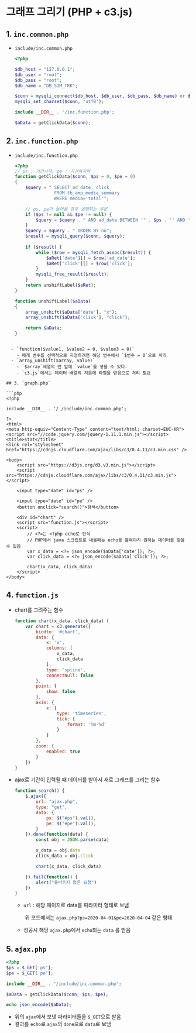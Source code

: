 # 그래프 그리기 (PHP + c3.js)

## 1. `inc.common.php`

- `include/inc.common.php` 

  ```php
  <?php
  
  $db_host = "127.0.0.1";
  $db_user = "root";
  $db_pass = "root";
  $db_name = "DB_SIM_TRK";
  
  $conn = mysqli_connect($db_host, $db_user, $db_pass, $db_name) or die('cannot connect to mysql.');
  mysqli_set_charset($conn, "utf8");
  
  include __DIR__ . '/inc.function.php';
  
  $aData = getClickData($conn);
  ```

## 2. `inc.function.php`

- `include/inc.function.php`

  ```php
  <?php
  // ps : 기간시작, pe : 기간마지막
  function getClickData($conn, $ps = 0, $pe = 0)
  {
      $query = " SELECT ad_date, click 
                 FROM tb_amp_media_summary 
                 WHERE media='total'";
  
      // ps, pe가 들어올 경우 실행되는 부분
      if ($ps != null && $pe != null) {
          $query = $query . " AND ad_date BETWEEN '" . $ps . "' AND '" . $pe . "' ";
      }
      $query = $query . " ORDER BY no";
      $result = mysqli_query($conn, $query);
      
      if ($result) {
          while ($row = mysqli_fetch_assoc($result)) {
              $aRet['date'][] = $row['ad_date'];
              $aRet['click'][] = $row['click'];
          }
          mysqli_free_result($result);
      }
      return unshiftLabel($aRet);
  }
  
  function unshiftLabel($aData)
  {
      array_unshift($aData['date'], "x");
      array_unshift($aData['click'], "click");
  
      return $aData;
  }
```
  
  - `function($value1, $value2 = 0, $value3 = 0)`
    - 매개 변수를 선택적으로 지정하려면 해당 변수에서 `$변수 = 0`으로 처리
  - `array_unshift($array, value)`
    - `$array`배열의 맨 앞에 `value`를 넣을 수 있다.
    - `c3.js`에서는 데이터 배열의 처음에 라벨을 받음으로 처리 필요

## 3. `graph.php`

```php
<?php

include __DIR__ . '/./include/inc.common.php';

?>
<html>
<meta http-equiv="Content-Type" content="text/html; charset=EUC-KR">
<script src="//code.jquery.com/jquery-1.11.1.min.js"></script>
<title>stat</title>
<link rel="stylesheet" href="https://cdnjs.cloudflare.com/ajax/libs/c3/0.4.11/c3.min.css" />

<body>
    <script src="https://d3js.org/d3.v3.min.js"></script>
    <script src="https://cdnjs.cloudflare.com/ajax/libs/c3/0.4.11/c3.min.js"></script>

    <input type="date" id="ps" />

    <input type="date" id="pe" />
    <button onclick="search()">검색</button>

    <div id="chart" />
    <script src="function.js"></script>
    <script>
    	// <?=는 <?php echo로 인식
    	// PHP에서 java 스크립트로 내올때는 echo를 붙여야지 원하는 데이터를 받을 수 있음
        var x_data = <?= json_encode($aData['date']); ?>;
        var click_data = <?= json_encode($aData['click']); ?>;

        chart(x_data, click_data)
    </script>
</body>
```


## 4. `function.js`

- chart를 그려주는 함수

  ```javascript
  function chart(x_data, click_data) {
      var chart = c3.generate({
          bindto: '#chart',
          data: {
              x: 'x',
              columns: [
                  x_data,
                  click_data
              ],
              type: 'spline',
              connectNull: false
          },
          point: {
              show: false
          },
          axis: {
              x: {
                  type: 'timeseries',
                  tick: {
                      format: '%m-%d'
                  }
              }
          },
          zoom: {
              enabled: true
          }
      })
  }
  ```

- ajax로 기간이 입력될 때 데이터를 받아서 새로 그래프를 그리는 함수

  ```javascript
  function search() {
      $.ajax({
          url: "ajax.php",
          type: "get",
          data: {
              ps: $("#ps").val(),
              pe: $("#pe").val(),
          }
      }).done(function(data) {
          const obj = JSON.parse(data)
  
          x_data = obj.date
          click_data = obj.click
  
          chart(x_data, click_data)
  
      }).fail(function() {
          alert("올바르지 않은 요청")
      })
  }
  ```

  - `url` : 해당 페이지로 data를 파라미터 형태로 보냄
  
    ​         위 코드에서는 `ajax.php?ps=2020-04-01&pe=2020-04-04` 같은 형태
  
  - 성공시 해당 `ajax.php`에서 `echo`되는 `data` 를 받음

## 5. `ajax.php`

```php
<?php
$ps = $_GET['ps'];
$pe = $_GET['pe'];

include __DIR__ . "/include/inc.common.php";

$aData = getClickData($conn, $ps, $pe);

echo json_encode($aData);
```

- 위의 `ajax`에서 보낸 파라미터들을 `$_GET`으로 받음
- 결과를 `echo`로  `ajax`의 `done`으로 `data`로 보냄



